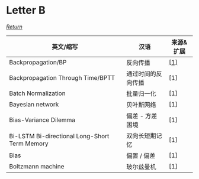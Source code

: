 # Letter B
[*Return*](https://github.com/SyncedAI00/Artificial-Intelligence-Terminology/blob/master/README.md)

英文/缩写|汉语|来源&扩展
---|---|---
Backpropagation/BP|反向传播|[[1]](https://www.jiqizhixin.com/articles/2533c5a5-af09-41c0-830a-7e075ad8ccd7)
Backpropagation Through Time/BPTT|通过时间的反向传播|[1]
Batch Normalization|批量归一化|[1]
Bayesian network|贝叶斯网络|[1]
Bias-Variance Dilemma|偏差 - 方差困境|[1]
Bi-LSTM	Bi-directional Long-Short Term Memory|双向长短期记忆|[1]
Bias|偏置 / 偏差|[1]
Boltzmann machine|玻尔兹曼机|[1]
